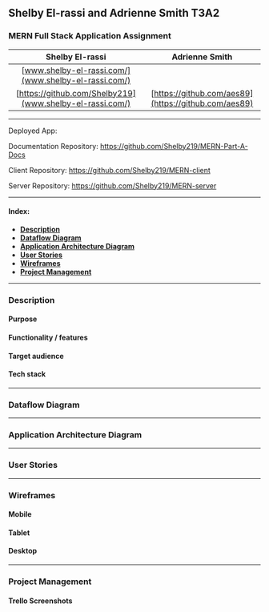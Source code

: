 ## **Shelby El-rassi and Adrienne Smith T3A2**

### MERN Full Stack Application Assignment

|Shelby El-rassi|Adrienne Smith|
|:-------------:|:-------------:|
|[www.shelby-el-rassi.com/](www.shelby-el-rassi.com/)  |[]() |
|[https://github.com/Shelby219](www.shelby-el-rassi.com/)  |[https://github.com/aes89](https://github.com/aes89) |
---

Deployed App:

Documentation Repository: https://github.com/Shelby219/MERN-Part-A-Docs

Client Repository: https://github.com/Shelby219/MERN-client

Server Repository: https://github.com/Shelby219/MERN-server

---
#### Index:
- [**Description**](#Description) 
- [**Dataflow Diagram**](#Dataflow-Diagram) 
- [**Application Architecture Diagram**](#Application-Architecture-Diagram) 
- [**User Stories**](#User-Stories) 
- [**Wireframes**](#Wireframes) 
- [**Project Management**](#Project-Management) 

---
### Description 
#### Purpose
#### Functionality / features
#### Target audience
#### Tech stack

---
### Dataflow Diagram

---
### Application Architecture Diagram

---
### User Stories

---
### Wireframes
#### Mobile
#### Tablet
#### Desktop

---
### Project Management
#### Trello Screenshots